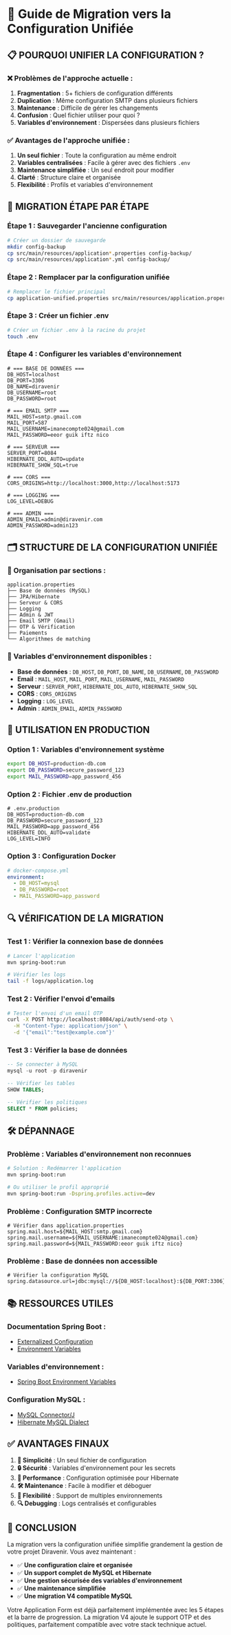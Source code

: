 # 🚀 Guide de Migration vers la Configuration Unifiée

## 📋 **POURQUOI UNIFIER LA CONFIGURATION ?**

### **❌ Problèmes de l'approche actuelle :**
1. **Fragmentation** : 5+ fichiers de configuration différents
2. **Duplication** : Même configuration SMTP dans plusieurs fichiers
3. **Maintenance** : Difficile de gérer les changements
4. **Confusion** : Quel fichier utiliser pour quoi ?
5. **Variables d'environnement** : Dispersées dans plusieurs fichiers

### **✅ Avantages de l'approche unifiée :**
1. **Un seul fichier** : Toute la configuration au même endroit
2. **Variables centralisées** : Facile à gérer avec des fichiers `.env`
3. **Maintenance simplifiée** : Un seul endroit pour modifier
4. **Clarté** : Structure claire et organisée
5. **Flexibilité** : Profils et variables d'environnement

## 🔄 **MIGRATION ÉTAPE PAR ÉTAPE**

### **Étape 1 : Sauvegarder l'ancienne configuration**
```bash
# Créer un dossier de sauvegarde
mkdir config-backup
cp src/main/resources/application*.properties config-backup/
cp src/main/resources/application*.yml config-backup/
```

### **Étape 2 : Remplacer par la configuration unifiée**
```bash
# Remplacer le fichier principal
cp application-unified.properties src/main/resources/application.properties
```

### **Étape 3 : Créer un fichier .env**
```bash
# Créer un fichier .env à la racine du projet
touch .env
```

### **Étape 4 : Configurer les variables d'environnement**
```env
# === BASE DE DONNÉES ===
DB_HOST=localhost
DB_PORT=3306
DB_NAME=diravenir
DB_USERNAME=root
DB_PASSWORD=root

# === EMAIL SMTP ===
MAIL_HOST=smtp.gmail.com
MAIL_PORT=587
MAIL_USERNAME=imanecompte024@gmail.com
MAIL_PASSWORD=eeor guik iftz nico

# === SERVEUR ===
SERVER_PORT=8084
HIBERNATE_DDL_AUTO=update
HIBERNATE_SHOW_SQL=true

# === CORS ===
CORS_ORIGINS=http://localhost:3000,http://localhost:5173

# === LOGGING ===
LOG_LEVEL=DEBUG

# === ADMIN ===
ADMIN_EMAIL=admin@diravenir.com
ADMIN_PASSWORD=admin123
```

## 🗂️ **STRUCTURE DE LA CONFIGURATION UNIFIÉE**

### **📁 Organisation par sections :**
```
application.properties
├── Base de données (MySQL)
├── JPA/Hibernate
├── Serveur & CORS
├── Logging
├── Admin & JWT
├── Email SMTP (Gmail)
├── OTP & Vérification
├── Paiements
└── Algorithmes de matching
```

### **🔧 Variables d'environnement disponibles :**
- **Base de données** : `DB_HOST`, `DB_PORT`, `DB_NAME`, `DB_USERNAME`, `DB_PASSWORD`
- **Email** : `MAIL_HOST`, `MAIL_PORT`, `MAIL_USERNAME`, `MAIL_PASSWORD`
- **Serveur** : `SERVER_PORT`, `HIBERNATE_DDL_AUTO`, `HIBERNATE_SHOW_SQL`
- **CORS** : `CORS_ORIGINS`
- **Logging** : `LOG_LEVEL`
- **Admin** : `ADMIN_EMAIL`, `ADMIN_PASSWORD`

## 🚀 **UTILISATION EN PRODUCTION**

### **Option 1 : Variables d'environnement système**
```bash
export DB_HOST=production-db.com
export DB_PASSWORD=secure_password_123
export MAIL_PASSWORD=app_password_456
```

### **Option 2 : Fichier .env de production**
```env
# .env.production
DB_HOST=production-db.com
DB_PASSWORD=secure_password_123
MAIL_PASSWORD=app_password_456
HIBERNATE_DDL_AUTO=validate
LOG_LEVEL=INFO
```

### **Option 3 : Configuration Docker**
```yaml
# docker-compose.yml
environment:
  - DB_HOST=mysql
  - DB_PASSWORD=root
  - MAIL_PASSWORD=app_password
```

## 🔍 **VÉRIFICATION DE LA MIGRATION**

### **Test 1 : Vérifier la connexion base de données**
```bash
# Lancer l'application
mvn spring-boot:run

# Vérifier les logs
tail -f logs/application.log
```

### **Test 2 : Vérifier l'envoi d'emails**
```bash
# Tester l'envoi d'un email OTP
curl -X POST http://localhost:8084/api/auth/send-otp \
  -H "Content-Type: application/json" \
  -d '{"email":"test@example.com"}'
```

### **Test 3 : Vérifier la base de données**
```sql
-- Se connecter à MySQL
mysql -u root -p diravenir

-- Vérifier les tables
SHOW TABLES;

-- Vérifier les politiques
SELECT * FROM policies;
```

## 🛠️ **DÉPANNAGE**

### **Problème : Variables d'environnement non reconnues**
```bash
# Solution : Redémarrer l'application
mvn spring-boot:run

# Ou utiliser le profil approprié
mvn spring-boot:run -Dspring.profiles.active=dev
```

### **Problème : Configuration SMTP incorrecte**
```properties
# Vérifier dans application.properties
spring.mail.host=${MAIL_HOST:smtp.gmail.com}
spring.mail.username=${MAIL_USERNAME:imanecompte024@gmail.com}
spring.mail.password=${MAIL_PASSWORD:eeor guik iftz nico}
```

### **Problème : Base de données non accessible**
```properties
# Vérifier la configuration MySQL
spring.datasource.url=jdbc:mysql://${DB_HOST:localhost}:${DB_PORT:3306}/${DB_NAME:diravenir}
```

## 📚 **RESSOURCES UTILES**

### **Documentation Spring Boot :**
- [Externalized Configuration](https://docs.spring.io/spring-boot/docs/current/reference/html/features.html#features.external-config)
- [Environment Variables](https://docs.spring.io/spring-boot/docs/current/reference/html/features.html#features.external-config.environment-variables)

### **Variables d'environnement :**
- [Spring Boot Environment Variables](https://docs.spring.io/spring-boot/docs/current/reference/html/spring-boot-features.html#boot-features-external-config-environment-variables)

### **Configuration MySQL :**
- [MySQL Connector/J](https://dev.mysql.com/doc/connector-j/8.0/en/)
- [Hibernate MySQL Dialect](https://docs.jboss.org/hibernate/orm/5.6/userguide/html_single/Hibernate_User_Guide.html#database-dialect)

## ✅ **AVANTAGES FINAUX**

1. **🎯 Simplicité** : Un seul fichier de configuration
2. **🔒 Sécurité** : Variables d'environnement pour les secrets
3. **🚀 Performance** : Configuration optimisée pour Hibernate
4. **🛠️ Maintenance** : Facile à modifier et déboguer
5. **📱 Flexibilité** : Support de multiples environnements
6. **🔍 Debugging** : Logs centralisés et configurables

## 🎉 **CONCLUSION**

La migration vers la configuration unifiée simplifie grandement la gestion de votre projet Diravenir. Vous avez maintenant :

- ✅ **Une configuration claire et organisée**
- ✅ **Un support complet de MySQL et Hibernate**
- ✅ **Une gestion sécurisée des variables d'environnement**
- ✅ **Une maintenance simplifiée**
- ✅ **Une migration V4 compatible MySQL**

Votre Application Form est déjà parfaitement implémentée avec les 5 étapes et la barre de progression. La migration V4 ajoute le support OTP et des politiques, parfaitement compatible avec votre stack technique actuel.
